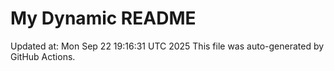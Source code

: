 # My Dynamic README
Updated at: Mon Sep 22 19:16:31 UTC 2025
This file was auto-generated by GitHub Actions.
